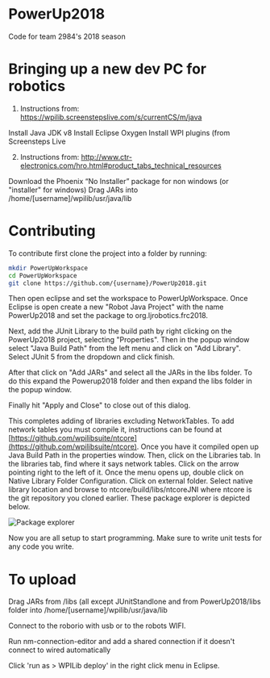 # PowerUp2018
Code for team 2984's 2018 season

# Bringing up a new dev PC for robotics

1. Instructions from: https://wpilib.screenstepslive.com/s/currentCS/m/java

  Install Java JDK v8
  Install Eclipse Oxygen
  Install WPI plugins (from Screensteps Live 

2. Instructions from: http://www.ctr-electronics.com/hro.html#product_tabs_technical_resources

  Download the Phoenix “No Installer” package for non windows (or "installer" for windows)
  Drag JARs into /home/[username]/wpilib/usr/java/lib
  

# Contributing
To contribute first clone the project into a folder by running:
```bash
mkdir PowerUpWorkspace
cd PowerUpWorkspace
git clone https://github.com/{username}/PowerUp2018.git
```
Then open eclipse and set the workspace to PowerUpWorkspace.
Once Eclipse is open create a new "Robot Java Project" with the name PowerUp2018 and set the package to org.ljrobotics.frc2018.

Next, add the JUnit Library to the build path by right clicking on the PowerUp2018 project, selecting "Properties". Then in the popup window select "Java Build Path" from the left menu and click on "Add Library". Select JUnit 5 from the dropdown and click finish.

After that click on "Add JARs" and select all the JARs in the libs folder. To do this expand the Powerup2018 folder and then expand the libs folder in the popup window.

Finally hit "Apply and Close" to close out of this dialog.

This completes adding of libraries excluding NetworkTables. To add network tables you must compile it, instructions can be found at [https://github.com/wpilibsuite/ntcore](https://github.com/wpilibsuite/ntcore). Once you have it compiled open up Java Build Path in the properties window. Then, click on the Libraries tab. In the libraries tab, find where it says network tables. Click on the arrow pointing right to the left of it. Once the menu opens up, double click on Native Library Folder Configuration. Click on external folder. Select native library location and browse to ntcore/build/libs/ntcoreJNI where ntcore is the git repository you cloned earlier. These package explorer is depicted below.

![Package explorer](doc/NetworkTableNativs.png)

Now you are all setup to start programming. Make sure to write unit tests for any code you write.

# To upload

Drag JARs from /libs (all except JUnitStandlone and from PowerUp2018/libs folder into /home/[username]/wpilib/usr/java/lib

Connect to the roborio with usb or to the robots WIFI.

Run nm-connection-editor and add a shared connection if it doesn't connect to wired automatically

Click 'run as > WPILib deploy' in the right click menu in Eclipse. 
